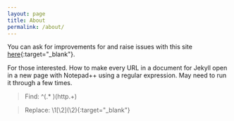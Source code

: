 ```yaml
---
layout: page
title: About
permalink: /about/
---
```


You can ask for improvements for and raise issues with this site [here](https://github.com/biden2024/biden2024.github.io/issues){:target="_blank"}.


For those interested. How to make every URL in a document for Jekyll open in a new page with Notepad++ using a regular expression. May need to run it through a few times.
> Find: ^(.* )(http.+)

> Replace: \1[\2]\(\2\){:target="_blank"}


